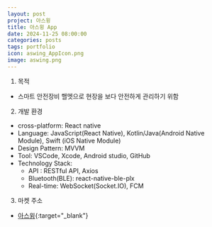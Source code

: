 ```yaml
---
layout: post
project: 아스윙
title: 아스윙 App
date: 2024-11-25 08:00:00 
categories: posts 
tags: portfolio
icon: aswing_AppIcon.png
image: aswing.png
---
```

1) 목적
 - 스마트 안전장비 핼멧으로 현장을 보다 안전하게 관리하기 위함

2) 개발 환경
 - cross-platform: React native
 - Language: JavaScript(React Native), Kotlin/Java(Android Native Module), Swift (iOS Native Module)
 - Design Pattern: MVVM
 - Tool: VSCode, Xcode, Android studio, GitHub
 - Technology Stack:
   * API : RESTful API, Axios
   * Bluetooth(BLE): react-native-ble-plx
   * Real-time: WebSocket(Socket.IO), FCM


3) 마켓 주소  
 - [아스윙](https://play.google.com/store/apps/details?id=com.aswing.tugu){:target="_blank"}   

 
